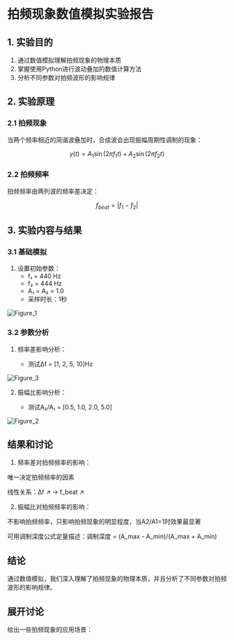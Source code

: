 # 拍频现象数值模拟实验报告

## 1. 实验目的
1. 通过数值模拟理解拍频现象的物理本质
2. 掌握使用Python进行波动叠加的数值计算方法
3. 分析不同参数对拍频波形的影响规律

## 2. 实验原理
### 2.1 拍频现象
当两个频率相近的简谐波叠加时，合成波会出现振幅周期性调制的现象：

$$
y(t) = A_1\sin(2\pi f_1 t) + A_2\sin(2\pi f_2 t)
$$

### 2.2 拍频频率
拍频频率由两列波的频率差决定：

$$
f_{beat} = |f_1 - f_2|
$$


## 3. 实验内容与结果

### 3.1 基础模拟
1. 设置初始参数：
   - f₁ = 440 Hz
   - f₂ = 444 Hz 
   - A₁ = A₂ = 1.0
   - 采样时长：1秒

![Figure_1](https://github.com/user-attachments/assets/a08db0a5-9add-4420-a618-29627c335501)


### 3.2 参数分析
1. 频率差影响分析：
   
   - 测试Δf = [1, 2, 5, 10]Hz

![Figure_3](https://github.com/user-attachments/assets/5a286edb-2616-4144-b1de-00d23c76028b)


2. 振幅比影响分析：
   
   - 测试A₂/A₁ = [0.5, 1.0, 2.0, 5.0]

![Figure_2](https://github.com/user-attachments/assets/fbd8d0aa-4fe1-4788-86e6-bb9b2226b749)


## 结果和讨论
1. 频率差对拍频频率的影响：

唯一决定拍频频率的因素

线性关系：Δf ↗ → f_beat ↗
  
2. 振幅比对拍频频率的影响：

不影响拍频频率，只影响拍频现象的明显程度，当A2/A1=1时效果最显著

可用调制深度公式定量描述：调制深度 = (A_max - A_min)/(A_max + A_min)
  
## 结论
通过数值模拟，我们深入理解了拍频现象的物理本质，并且分析了不同参数对拍频波形的影响规律。

## 展开讨论
给出一些拍频现象的应用场景：
